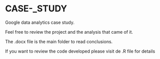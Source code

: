 # CASE-_STUDY
Google data analytics case study.

Feel free to review the project and the analysis that came of it.

The .docx file is the main folder to read conclusions.

If you want to review the code developed please visit de .R file for details
